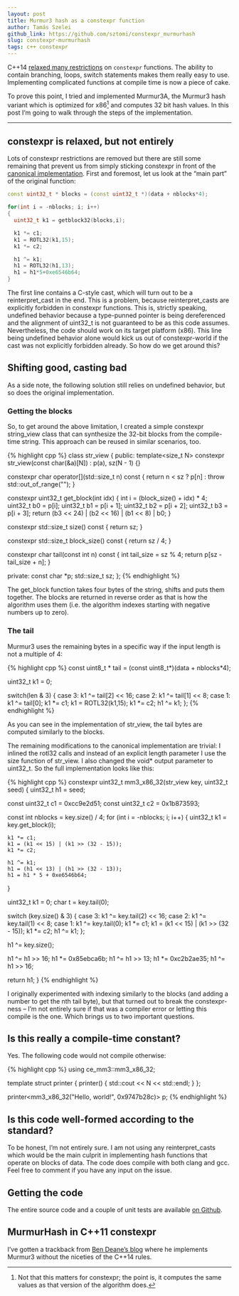 ```yaml
---
layout: post
title: Murmur3 hash as a constexpr function
author: Tamás Szelei
github_link: https://github.com/sztomi/constexpr_murmurhash
slug: constexpr-murmurhash
tags: c++ constexpr
---
```


C++14 [relaxed many restrictions](https://en.wikipedia.org/wiki/C%2B%2B14#Relaxed_constexpr_restrictions) on `constexpr` functions. The ability to contain branching, loops, switch statements makes them really easy to use. Implementing complicated functions at compile time is now a piece of cake.

To prove this point, I tried and implemented Murmur3A, the Murmur3 hash variant which is optimized for x86[^1] and computes 32 bit hash values. In this post I’m going to walk through the steps of the implementation.

-----

## constexpr is relaxed, but not entirely

Lots of constexpr restrictions are removed but there are still some remaining that prevent us from simply sticking constexpr in front of the [canonical implementation](https://web.archive.org/web/20160310090124/https://code.google.com/p/smhasher/source/browse/trunk/MurmurHash3.cpp). First and foremost, let us look at the “main part” of the original function:

```cpp
const uint32_t * blocks = (const uint32_t *)(data + nblocks*4);

for(int i = -nblocks; i; i++)
{
  uint32_t k1 = getblock32(blocks,i);

  k1 *= c1;
  k1 = ROTL32(k1,15);
  k1 *= c2;

  h1 ^= k1;
  h1 = ROTL32(h1,13);
  h1 = h1*5+0xe6546b64;
}
```

The first line contains a C-style cast, which will turn out to be a reinterpret_cast in the end. This is a problem, because reinterpret_casts are explicitly forbidden in constexpr functions. This is, strictly speaking, undefined behavior because a type-punned pointer is being dereferenced and the alignment of uint32_t is not guaranteed to be as this code assumes. Nevertheless, the code should work on its target platform (x86). This line being undefined behavior alone would kick us out of constexpr-world if the cast was not explicitly forbidden already. So how do we get around this?

## Shifting good, casting bad

As a side note, the following solution still relies on undefined behavior, but so does the original implementation.

### Getting the blocks

So, to get around the above limitation, I created a simple constexpr string_view class that can synthesize the 32-bit blocks from the compile-time string. This approach can be reused in similar scenarios, too.

{% highlight cpp %}
class str_view {
public:
  template<size_t N>
  constexpr str_view(const char(&a)[N])
      : p(a), sz(N - 1) {}

  constexpr char operator[](std::size_t n) const {
    return n < sz ? p[n] : throw std::out_of_range("");
  }

  constexpr uint32_t get_block(int idx) {
    int i = (block_size() + idx) * 4;
    uint32_t b0 = p[i];
    uint32_t b1 = p[i + 1];
    uint32_t b2 = p[i + 2];
    uint32_t b3 = p[i + 3];
    return (b3 << 24) | (b2 << 16) | (b1 << 8) | b0;
  }

  constexpr std::size_t size() const { return sz; }

  constexpr std::size_t block_size() const { return sz / 4; }

  constexpr char tail(const int n) const {
    int tail_size = sz % 4;
    return p[sz - tail_size + n];
  }

private:
  const char *p;
  std::size_t sz;
};
{% endhighlight %}

The get_block function takes four bytes of the string, shifts and puts them together. The blocks are returned in reverse order as that is how the algorithm uses them (i.e. the algorithm indexes starting with negative numbers up to zero).

### The tail

Murmur3 uses the remaining bytes in a specific way if the input length is not a multiple of 4:


{% highlight cpp %}
  const uint8_t * tail = (const uint8_t*)(data + nblocks*4);

  uint32_t k1 = 0;

  switch(len & 3)
  {
  case 3: k1 ^= tail[2] << 16;
  case 2: k1 ^= tail[1] << 8;
  case 1: k1 ^= tail[0];
          k1 *= c1; k1 = ROTL32(k1,15); k1 *= c2; h1 ^= k1;
  };
{% endhighlight %}

As you can see in the implementation of str_view, the tail bytes are computed similarly to the blocks.

The remaining modifications to the canonical implementation are trivial: I inlined the rotl32 calls and instead of an explicit length parameter I use the size function of str_view. I also changed the void* output parameter to uint32_t. So the full implementation looks like this:


{% highlight cpp %}
constexpr uint32_t mm3_x86_32(str_view key, uint32_t seed) {
  uint32_t h1 = seed;

  const uint32_t c1 = 0xcc9e2d51;
  const uint32_t c2 = 0x1b873593;

  const int nblocks = key.size() / 4;
  for (int i = -nblocks; i; i++) {
    uint32_t k1 = key.get_block(i);

    k1 *= c1;
    k1 = (k1 << 15) | (k1 >> (32 - 15));
    k1 *= c2;

    h1 ^= k1;
    h1 = (h1 << 13) | (h1 >> (32 - 13));
    h1 = h1 * 5 + 0xe6546b64;
  }

  uint32_t k1 = 0;
  char t = key.tail(0);

  switch (key.size() & 3) {
  case 3:
    k1 ^= key.tail(2) << 16;
  case 2:
    k1 ^= key.tail(1) << 8;
  case 1:
    k1 ^= key.tail(0);
    k1 *= c1;
    k1 = (k1 << 15) | (k1 >> (32 - 15));
    k1 *= c2;
    h1 ^= k1;
  };

  h1 ^= key.size();

  h1 ^= h1 >> 16;
  h1 *= 0x85ebca6b;
  h1 ^= h1 >> 13;
  h1 *= 0xc2b2ae35;
  h1 ^= h1 >> 16;

  return h1;
}
{% endhighlight %}

I originally experimented with indexing similarly to the blocks (and adding a number to get the nth tail byte), but that turned out to break the constexpr-ness – I’m not entirely sure if that was a compiler error or letting this compile is the one. Which brings us to two important questions.

## Is this really a compile-time constant?

Yes. The following code would not compile otherwise:

{% highlight cpp %}
using ce_mm3::mm3_x86_32;

template<int N>
struct printer
{
    printer() { std::cout << N << std::endl; }
};

printer<mm3_x86_32("Hello, world!", 0x9747b28c)> p;
{% endhighlight %}

## Is this code well-formed according to the standard?

To be honest, I’m not entirely sure. I am not using any reinterpret_casts which would be the main culprit in implementing hash functions that operate on blocks of data. The code does compile with both clang and gcc. Feel free to comment if you have any input on the issue.

## Getting the code

The entire source code and a couple of unit tests are available [on Github](https://github.com/sztomi/constexpr_murmurhash).

## MurmurHash in C++11 constexpr

I’ve gotten a trackback from [Ben Deane’s blog](https://web.archive.org/web/20160310090124/http://www.elbeno.com/blog/?p=1254) where he implements Murmur3 without the niceties of the C++14 rules.

[^1]: Not that this matters for constexpr; the point is, it computes the same values as that version of the algorithm does.
